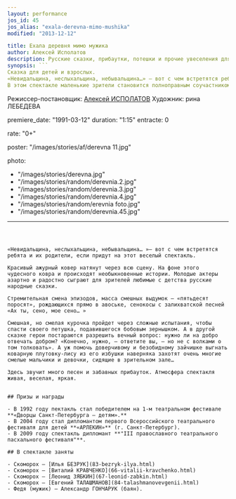 ```yaml
---
layout: performance
jos_id: 45
jos_alias: "exala-derevna-mimo-mushika"
modified: "2013-12-12"

title: Ехала деревня мимо мужика
author: Алексей Исполатов
description: Русские сказки, прибаутки, потешки и прочие увеселения для детей и их родителей.
synopsis: ```
Сказка для детей и взрослых.
«Невидальщина, неслыхальщина, небывальщи­на…» — вот с чем встретятся ребята и их родители, если придут на этот веселый спектакль. Молодые актеры азартно и радостно разыграют для зрителей любимые с детства русские народные сказки.
В этом спектакле маленькие зрители становится полноправным соучастником театрального действия…
```

Режиссер-постановщик: [Алексей ИСПОЛАТОВ](53-aleksei-ispolatov.html)
Художник: рина ЛЕБЕДЕВА

premiere_date: "1991-03-12"
duration: "1:15"
entracte: 0

rate: "0+"

poster: "/images/stories/af/derevna 11.jpg"

photo:
- "/images/stories/derevna.jpg"
- "/images/stories/random/derevnia.2.jpg"
- "/images/stories/random/derevnia.3.jpg"
- "/images/stories/random/derevnia.4.jpg"
- "/images/stories/random/erevnia foto.jpg"
- "/images/stories/random/derevnia.45.jpg"
---
```



«Невидальщина, неслыхальщина, небывальщина… »— вот с чем встретятся ребята и их родители, если придут на этот веселый спектакль.

Красивый ажурный ковер натянут через всю сцену. На фоне этого чудесного ковра и происходят необыкновенные истории. Молодые актеры азартно и радостно сыграют для зрителей любимые с детства русские народные сказки.

Стремительная смена эпизодов, масса смешных выдумок — «пятьдесят поросят», рождающихся прямо в авоське, сенокосы с залихватской песней «Ах ты, сено, мое сено… »

Смешная, но смелая курочка пройдет через сложные испытания, чтобы спасти своего петушка, подавившегося бобовым зернышком. А в другой сказке герои постараются разрешить вечный вопрос: нужно ли на добро отвечать добром? «Конечно, нужно, — ответите вы, — но не с волками о том толковать». А уж помочь доверчивому и безобидному зайчишке выгнать коварную плутовку-лису из его избушки наверняка захотят очень многие смелые мальчики и девочки, сидящие в зрительном зале…

Здесь звучит много песен и забавных прибауток. Атмосфера спектакля живая, веселая, яркая.


## Призы и награды

- В 1992 году пектакль стал победителем на 1-м театральном фестивале **«Дворцы Санкт-Петербурга — детям».**
- В 2004 году стал дипломантом первого Всероссийского театрального фестиваля для детей **«АРЛЕКИН»** (г. Санкт-Петербург).
- В 2009 году спектакль дипломант **"III православного театрального пасхального фестиваля"**.

## В спектакле заняты

- Скоморох — [Илья БЕЗРУК](83-bezryk-ilya.html)
- Скоморох — [Виталий КРАВЧЕНКО](66-vitalii-kravchenko.html)
- Скоморох — [Леонид ЗЯБКИН](67-leonid-zabkin.html)
- Скоморох — [Евгений ТАЛАШМАНОВ](84-talashmanovevgenii.html)
- Федя (мужик) — Александр ГОНЧАРУК (баян).